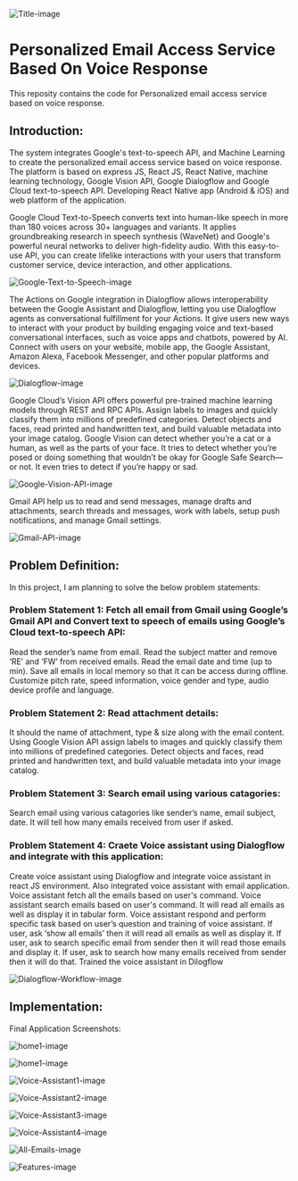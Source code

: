 ![Title-image](https://github.com/nitish1310/Personalized-email-access-service-based-on-voice-response/blob/master/Images/Title-Image.jpg)

# Personalized Email Access Service Based On Voice Response
This reposity contains the code for Personalized email access service based on voice response.

## Introduction:

The system integrates Google's text-to-speech API, and Machine Learning to create the personalized email access service based on voice response. The platform is based on express JS, React JS, React Native, machine learning technology, Google Vision API, Google Dialogflow and Google Cloud text-to-speech API. Developing React Native app (Android & iOS) and web platform of the application.

Google Cloud Text-to-Speech converts text into human-like speech in more than 180 voices across 30+ languages and variants. It applies groundbreaking research in speech synthesis (WaveNet) and Google's powerful neural networks to deliver high-fidelity audio. With this easy-to-use API, you can create lifelike interactions with your users that transform customer service, device interaction, and other applications.

![Google-Text-to-Speech-image](https://github.com/nitish1310/Personalized-email-access-service-based-on-voice-response/blob/master/Images/Google-Text-to-Speech-API.JPG)

The Actions on Google integration in Dialogflow allows interoperability between the Google Assistant and Dialogflow, letting you use Dialogflow agents as conversational fulfillment for your Actions. It give users new ways to interact with your product by building engaging voice and text-based conversational interfaces, such as voice apps and chatbots, powered by AI. Connect with users on your website, mobile app, the Google Assistant, Amazon Alexa, Facebook Messenger, and other popular platforms and devices.

![Dialogflow-image](https://github.com/nitish1310/Personalized-email-access-service-based-on-voice-response/blob/master/Images/Dialogflow.JPG)

Google Cloud’s Vision API offers powerful pre-trained machine learning models through REST and RPC APIs. Assign labels to images and quickly classify them into millions of predefined categories. Detect objects and faces, read printed and handwritten text, and build valuable metadata into your image catalog. Google Vision can detect whether you’re a cat or a human, as well as the parts of your face. It tries to detect whether you’re posed or doing something that wouldn’t be okay for Google Safe Search—or not. It even tries to detect if you’re happy or sad.

![Google-Vision-API-image](https://github.com/nitish1310/Personalized-email-access-service-based-on-voice-response/blob/master/Images/Google-Vision-API.JPG)

Gmail API help us to read and send messages, manage drafts and attachments, search threads and messages, work with labels, setup push notifications, and manage Gmail settings. 

![Gmail-API-image](https://github.com/nitish1310/Personalized-email-access-service-based-on-voice-response/blob/master/Images/Gmail-API.JPG)

## Problem Definition:
In this project, I am planning to solve the below problem statements:

### Problem Statement 1: Fetch all email from Gmail using Google’s Gmail API and Convert text to speech of emails using Google’s Cloud text-to-speech API:
Read the sender’s name from email. Read the subject matter and remove ‘RE’ and ‘FW’ from received emails. Read the email date and time (up to min). Save all emails in local memory so that it can be access during offline. Customize pitch rate, speed information, voice gender and type, audio device profile and language.

### Problem Statement 2: Read attachment details:
It should the name of attachment, type & size along with the email content. Using Google Vision API assign labels to images and quickly classify them into millions of predefined categories. Detect objects and faces, read printed and handwritten text, and build valuable metadata into your image catalog.

### Problem Statement 3: Search email using various catagories:
Search email using various catagories like sender’s name, email subject, date. It will tell how many emails received from user if asked. 

### Problem Statement 4: Craete Voice assistant using Dialogflow and integrate with this application:
Create voice assistant using Dialogflow and integrate voice assistant in react JS environment. Also integrated voice assistant with email application. Voice assistant fetch all the emails based on user's command. Voice assistant search emails based on user's command.
It will read all emails as well as display it in tabular form. Voice assistant respond and perform specific task based on user’s question and training of voice assistant. If user, ask ‘show all emails’ then it will read all emails as well as display it. If user, ask to search specific email from sender then it will read those emails and display it. If user, ask to search how many emails received from sender then it will do that. Trained the voice assistant in Dilogflow 

![Dialogflow-Workflow-image](https://github.com/nitish1310/Personalized-email-access-service-based-on-voice-response/blob/master/Images/Dialogflow-workflow.jpg)


## Implementation:

Final Application Screenshots:

![home1-image](https://github.com/nitish1310/Personalized-email-access-service-based-on-voice-response/blob/master/Images/home1.JPG)

![home1-image](https://github.com/nitish1310/Personalized-email-access-service-based-on-voice-response/blob/master/Images/home2.JPG)

![Voice-Assistant1-image](https://github.com/nitish1310/Personalized-email-access-service-based-on-voice-response/blob/master/Images/Voice-Assistant1.JPG)

![Voice-Assistant2-image](https://github.com/nitish1310/Personalized-email-access-service-based-on-voice-response/blob/master/Images/Voice-Assistant2.JPG)

![Voice-Assistant3-image](https://github.com/nitish1310/Personalized-email-access-service-based-on-voice-response/blob/master/Images/Voice-Assistant3.JPG)

![Voice-Assistant4-image](https://github.com/nitish1310/Personalized-email-access-service-based-on-voice-response/blob/master/Images/Voice-Assistant4.JPG)

![All-Emails-image](https://github.com/nitish1310/Personalized-email-access-service-based-on-voice-response/blob/master/Images/All-Emails.JPG)

![Features-image](https://github.com/nitish1310/Personalized-email-access-service-based-on-voice-response/blob/master/Images/Features.JPG) 



 








